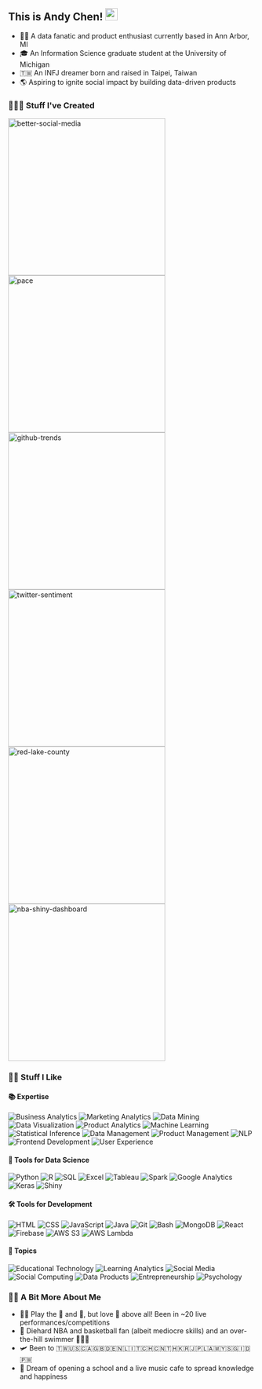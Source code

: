<h2>
    This is Andy Chen!
    <img src="https://media.giphy.com/media/hvRJCLFzcasrR4ia7z/giphy.gif" width="25">
    <!--
    <p>
        <a href="https://www.linkedin.com/in/andy-te-hsuan-chen/" target="_blank"><img alt="LinkedIn" src="images/linkedin.png" width="30rem"></a>
        <a href="mailto:andy27479@gmail.com"><img alt="Gmail" src="images/email.png" width="30rem"></a>
        <a href="https://drive.google.com/file/d/1IZDXmhHigFrnB-wuSitgAyUxh-7_QzdN/view?usp=sharing" target="_blank"><img alt="Resume" src="images/attachment.png" width="30rem"></a>
    </p>
    -->
</h2>

- 🧑‍💻 A data fanatic and product enthusiast currently based in Ann Arbor, MI
- 🎓 An Information Science graduate student at the University of Michigan
- 🇹🇼 An INFJ dreamer born and raised in Taipei, Taiwan
- 🌎 Aspiring to ignite social impact by building data-driven products

### 👨🏻‍💻 Stuff I've Created
<p align="left"> 
    <a href="https://github.com/andy-techen/better-social-media"><img width="320" src="https://github-readme-stats.vercel.app/api/pin/?username=andy-techen&repo=better-social-media&theme=ayu-mirage&hide_border=true" alt="better-social-media"></a>
    <a href="https://github.com/andy-techen/pace"><img width="320" src="https://github-readme-stats.vercel.app/api/pin/?username=andy-techen&repo=pace&theme=ayu-mirage&hide_border=true" alt="pace"></a>
    <a href="https://github.com/andy-techen/github-trends"><img width="320" src="https://github-readme-stats.vercel.app/api/pin/?username=andy-techen&repo=github-trends&theme=ayu-mirage&hide_border=true" alt="github-trends"></a>
    <a href="https://github.com/andy-techen/twitter-sentiment"><img width="320" src="https://github-readme-stats.vercel.app/api/pin/?username=andy-techen&repo=twitter-sentiment&theme=ayu-mirage&hide_border=true" alt="twitter-sentiment"></a>
    <a href="https://github.com/andy-techen/red-lake-county"><img width="320" src="https://github-readme-stats.vercel.app/api/pin/?username=andy-techen&repo=red-lake-county&theme=ayu-mirage&hide_border=true" alt="red-lake-county"></a>
    <a href="https://github.com/andy-techen/nba-shiny-dashboard"><img width="320" src="https://github-readme-stats.vercel.app/api/pin/?username=andy-techen&repo=nba-shiny-dashboard&theme=ayu-mirage&hide_border=true" alt="nba-shiny-dashboard"></a>
</p>

### ✌🏻 Stuff I Like
#### 📚 Expertise
<p>
    <img alt="Business Analytics" src="https://img.shields.io/badge/Business%20Analytics-FF9900">
    <img alt="Marketing Analytics" src="https://img.shields.io/badge/Marketing%20Analytics-FF9900">
    <img alt="Data Mining" src="https://img.shields.io/badge/Data%20Mining-FF9900">
    <img alt="Data Visualization" src="https://img.shields.io/badge/Data%20Visualization-FF9900">
    <img alt="Product Analytics" src="https://img.shields.io/badge/Product%20Analytics-ffd700">
    <img alt="Machine Learning" src="https://img.shields.io/badge/Machine%20Learning-ffd700">
    <img alt="Statistical Inference" src="https://img.shields.io/badge/Statistical%20Inference-ffd700">
    <img alt="Data Management" src="https://img.shields.io/badge/Data%20Management-ffd700">
    <img alt="Product Management" src="https://img.shields.io/badge/Product%20Management-f0e68c">
    <img alt="NLP" src="https://img.shields.io/badge/NLP-f0e68c">
    <img alt="Frontend Development" src="https://img.shields.io/badge/Frontend%20Development-f0e68c">
    <img alt="User Experience" src="https://img.shields.io/badge/User%20Experience-f0e68c">
</p>

#### 🧮 Tools for Data Science
<p>
    <img alt="Python" src="https://img.shields.io/badge/Python-14354C.svg?logo=python&logoColor=white">
    <img alt="R" src="https://img.shields.io/badge/R-276DC3.svg?logo=r&logoColor=white">
    <img alt="SQL" src="https://custom-icon-badges.demolab.com/badge/SQL-025E8C.svg?logo=database&logoColor=white">
    <!--
    <img alt="MySQL" src="https://img.shields.io/badge/MySQL-00f.svg?logo=mysql&logoColor=white">
    <img alt="SQLite" src ="https://img.shields.io/badge/SQLite-07405e.svg?logo=sqlite&logoColor=white">
    -->
    <img alt="Excel" src="https://img.shields.io/badge/Excel-217346.svg?logo=microsoftexcel&logoColor=white">
    <img alt=Tableau src="https://img.shields.io/badge/Tableau-E97627.svg?logo=tableau&logoColor=white">
    <img alt="Spark" src="https://img.shields.io/badge/Spark-E25A1C.svg?logo=apachespark&logoColor=white">
    <img alt="Google Analytics" src="https://img.shields.io/badge/Google%20Analytics-E37400.svg?logo=googleanalytics&logoColor=white">
    <img alt="Keras" src="https://img.shields.io/badge/Keras-D00000.svg?logo=keras&logoColor=white">
    <img alt="Shiny" src="https://custom-icon-badges.demolab.com/badge/Shiny-FFFFFF?logo=shiny">
    <!--
    <img alt="Pandas" src="https://img.shields.io/badge/Pandas-150458.svg?logo=pandas&logoColor=white">
    <img alt="NumPy" src="https://img.shields.io/badge/NumPy-013243.svg?logo=numpy&logoColor=white">
    <img alt="sklearn" src="https://img.shields.io/badge/sklearn-F7931E.svg?logo=scikitlearn&logoColor=white">
    <img alt="Keras" src="https://img.shields.io/badge/Keras-D00000.svg?logo=keras&logoColor=white">
    <img alt="Plotly" src="https://img.shields.io/badge/Plotly-3F4F75.svg?logo=plotly&logoColor=white">
    <img alt="Jupyter" src="https://img.shields.io/badge/Jupyter-F37626.svg?logo=Jupyter&logoColor=white">
    <img alt="ggplot2" src="https://custom-icon-badges.demolab.com/badge/ggplot2-1A162D?logo=ggplot2">
    <img alt="Shiny" src="https://custom-icon-badges.demolab.com/badge/Shiny-FFFFFF?logo=shiny">
    -->
</p>

#### 🛠 Tools for Development
<p>
    <img alt="HTML" src="https://img.shields.io/badge/HTML-E34F26.svg?logo=html5&logoColor=white">
    <img alt="CSS" src="https://img.shields.io/badge/CSS-1572B6.svg?logo=css3&logoColor=white">
    <img alt="JavaScript" src="https://img.shields.io/badge/JavaScript-F7DF1E.svg?logo=javascript&logoColor=black">
    <img alt="Java" src="https://custom-icon-badges.demolab.com/badge/Java-007396.svg?logo=java&logoColor=white">
    <img alt="Git" src="https://img.shields.io/badge/Git-F05033.svg?logo=git&logoColor=white">
    <img alt="Bash" src="https://img.shields.io/badge/Bash-121011.svg?logo=gnu-bash&logoColor=white">
    <img alt="MongoDB" src ="https://img.shields.io/badge/MongoDB-4ea94b.svg?logo=mongodb&logoColor=white">
    <img alt="React" src="https://img.shields.io/badge/React-20232a.svg?logo=react&logoColor=%2361DAFB">
    <img alt="Firebase" src="https://img.shields.io/badge/Firebase-FFCA28.svg?logo=firebase&logoColor=black">
    <img alt="AWS S3" src="https://img.shields.io/badge/AWS%20S3-569A31.svg?logo=amazons3&logoColor=white">
    <img alt="AWS Lambda" src="https://img.shields.io/badge/AWS%20Lambda-FF9900.svg?logo=awslambda&logoColor=white">
    <!--
    <img alt="Django" src="https://img.shields.io/badge/Django-092E20.svg?logo=django&logoColor=white">
    <img alt="Heroku" src="https://img.shields.io/badge/Heroku-430098.svg?logo=heroku&logoColor=white">
    <img alt="Postman" src="https://img.shields.io/badge/Postman-FF6C37?logo=postman&logoColor=white">
    <img alt="VS Code" src="https://img.shields.io/badge/VS%20Code-0078d7.svg?logo=visual-studio-code&logoColor=white">
    <img alt="Figma" src="https://img.shields.io/badge/Figma-F24E1E.svg?logo=figma&logoColor=white">
    -->
</p>

#### 🧠 Topics
<p>
    <img alt="Educational Technology" src="https://img.shields.io/badge/Educational%20Technology-ffd700">
    <img alt="Learning Analytics" src="https://img.shields.io/badge/Learning%20Analytics-ffd700">
    <img alt="Social Media" src="https://img.shields.io/badge/Social%20Media-ffd700">
    <img alt="Social Computing" src="https://img.shields.io/badge/Social%20Computing-ffd700">
    <img alt="Data Products" src="https://img.shields.io/badge/Data%20Products-ffd700">
    <img alt="Entrepreneurship" src="https://img.shields.io/badge/Entrepreneurship-ffd700">
    <img alt="Psychology" src="https://img.shields.io/badge/Psychology-ffd700">
</p>

### 👦🏻 A Bit More About Me
<!--
- 🏫 Naturally gravitate towards responsibilities. Contributed to 5 summer/winter camps, 2 [live performances](https://www.facebook.com/2018.ibnight), and numerous seminars (read more [here](https://andy27479.wixsite.com/portfolio/leadership)) in my first two years of college
-->
- 🤘🏻 Play the 🎻 and 🎸, but love 🎤 above all! Been in ~20 live performances/competitions
- 🏀 Diehard NBA and basketball fan (albeit mediocre skills) and an over-the-hill swimmer 🏊🏻‍♂️
- 🛩 Been to 🇹🇼🇺🇸🇨🇦🇬🇧🇩🇪🇳🇱🇮🇹🇨🇭🇨🇳🇹🇭🇰🇷🇯🇵🇱🇦🇲🇾🇸🇬🇮🇩🇵🇼
- 💭 Dream of opening a school and a live music cafe to spread knowledge and happiness
